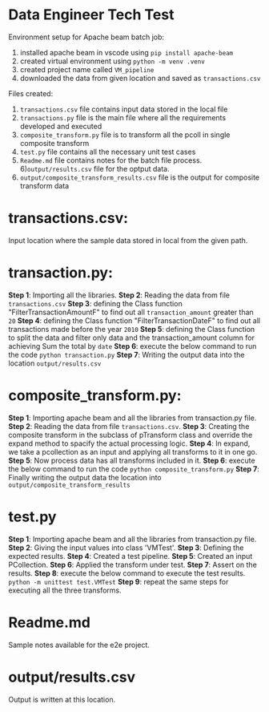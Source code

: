 # Data Engineer Tech Test #

Environment setup for Apache beam batch job:
   1) installed apache beam in vscode using `pip install apache-beam`
   2) created virtual environment using `python -m venv .venv`
   3) created project name called `VM_pipeline`
   4) downloaded the data from given location and saved as `transactions.csv`

Files created:
   1) `transactions.csv` file contains input data stored in the local file
   2) `transactions.py` file is the main file where all the requirements developed and executed
   3) `composite_transform.py` file is to transform all the pcoll in single composite transform
   4) `test.py` file contains all the necessary unit test cases
   5) `Readme.md` file contains notes for the batch file process.
   6)`output/results.csv` file for the optput data.
   7) `output/composite_transform_results.csv` file is the output for composite transform data


# transactions.csv:
  Input location where the sample data stored in local from the given path.

# transaction.py:
  **Step 1**: Importing all the libraries.
  **Step 2**: Reading the data from file `transactions.csv`
  **Step 3**: defining the Class function "FilterTransactionAmountF" to find out all `transaction_amount` greater than `20`
  **Step 4**: defining the Class function "FilterTransactionDateF" to find out all transactions made before the year `2010`
  **Step 5**: defining the Class function to split the data and filter only data and the transaction_amount column for achieving Sum the total by `date`
  **Step 6**: execute the below command to run the code
              ``python transaction.py``
  **Step 7**: Writing the output data into the location `output/results.csv`

# composite_transform.py:
  **Step 1**: Importing apache beam and all the libraries from transaction.py file.
  **Step 2**: Reading the data from file `transactions.csv`.
  **Step 3**: Creating the composite transform in the subclass of pTransform class and override the  expand method to spacify the actual processing logic.
  **Step 4**: In expand, we take a pcollection as an input and applying all transforms to it in one go.
  **Step 5**: Now process data has all transforms included in it.
  **Step 6**: execute the below command to run the code
              ``python composite_transform.py``
  **Step 7**: Finally writing the output data the location into `output/composite_transform_results`


# test.py
  **Step 1**: Importing apache beam and all the libraries from transaction.py file.
  **Step 2**: Giving the input values into class 'VMTest'.
  **Step 3**: Defining the expected results.
  **Step 4**: Created a test pipeline.
  **Step 5**: Created an input PCollection.
  **Step 6**: Applied the transform under test.
  **Step 7**: Assert on the results.
  **Step 8**: execute the below command to execute the test results.
            ``python -m unittest test.VMTest``
  **Step 9**: repeat the same steps for executing all the three transforms.

# Readme.md
  Sample notes available for the e2e project.

# output/results.csv
  Output is written at this location.


    
